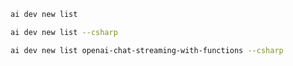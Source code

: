 ```bash title="List all samples"
ai dev new list
```

```bash title="List only C# samples"
ai dev new list --csharp
```

```bash title="Filter the list by name"
ai dev new list openai-chat-streaming-with-functions --csharp
```
